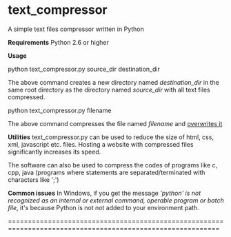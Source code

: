 text_compressor
===============

A simple text files compressor written in Python

<b>Requirements</b> 
Python 2.6 or higher

<b>Usage</b>

python text_compressor.py source_dir destination_dir

The above command creates a new directory named <i>destination_dir</i> in the same root directory 
as the directory named <i>source_dir</i> with all text files compressed.


python text_compressor.py filename

The above command compresses the file named <i>filename</i> and <u>overwrites it</u>


<b>Utilities</b>
text_compressor.py can be used to reduce the size of html, css, xml, javascript etc. files. 
Hosting a website with compressed files significantly increases its speed.

The software can also be used to compress the codes of programs like c, cpp, java (programs where statements 
are separated/terminated with characters like ';')


<b>Common issues</b>
In Windows, if you get the message 
<i>'python' is not recognized as an internal or external command, operable program or batch file</i>,
it's because Python is not not added to your environment path.

===========================================================================================================

